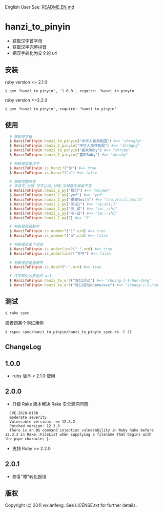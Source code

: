 English User See: [README.EN.md](./README.EN.md)

hanzi_to_pinyin
==
* 获取汉字首字母
* 获取汉字完整拼音
* 把汉字转化为安全的 url

## 安装
ruby version <= 2.1.0

    $ gem 'hanzi_to_pinyin', '1.0.0', require: 'hanzi_to_pinyin'

ruby version >=2.2.0

    $ gem 'hanzi_to_pinyin', require: 'hanzi_to_pinyin'

## 使用

```ruby
  # 获取首字母
  $ HanziToPinyin.hanzi_to_pinyin("中华人民共和国") #=> "zhrmghg"
  $ HanziToPinyin.hanzi_2_pinyin("中华人民共和国") #=> "zhrmghg"
  $ HanziToPinyin.hanzi_to_pinyin("喜欢Ruby") #=> "xhruby"
  $ HanziToPinyin.hanzi_2_pinyin("喜欢Ruby") #=> "xhruby"

  # 判断是否是汉字
  $ HanziToPinyin.is_hanzi?("你") #=> true
  $ HanziToPinyin.is_hanzi?("a") #=> false

  # 获取完整拼音
  # 多音字,分隔 字字之间;分隔,字母数字保留不变
  $ HanziToPinyin.hanzi_2_py("我们") #=> "wo;men"
  $ HanziToPinyin.hanzi_2_py("yyf") #=> "yyf"
  $ HanziToPinyin.hanzi_2_py("查理Smith") #=> "cha,zha;li;Smith"
  $ HanziToPinyin.hanzi_2_py("测试1") #=> "ce;shi;1"
  $ HanziToPinyin.hanzi_2_py("测_试") #=> "ce;_;shi"
  $ HanziToPinyin.hanzi_2_py("测-试") #=> "ce;-;shi"
  $ HanziToPinyin.hanzi_2_py(2) #=> "2"

  # 判断是否是数字
  $ HanziToPinyin.is_number?("1".ord) #=> true
  $ HanziToPinyin.is_number?("a".ord) #=> false

  # 判断是否是下划线
  $ HanziToPinyin.is_underline?("_".ord) #=> true
  $ HanziToPinyin.is_underline?("豆豆") #=> false
  
  # 判断是否是连接符
  $ HanziToPinyin.is_dash?("-".ord) #=> true

  # 汉字转化为安全的 url
  $ HanziToPinyin.hanzi_to_url("双11活动") #=> "shuang-1-1-huo-dong"
  $ HanziToPinyin.hanzi_to_url("双12活动&name=xxx") #=> "shuang-1-2-huo-dong-%26-n-a-m-e-%3D-x-x-x"
```

## 测试
  
    $ rake spec
    
或者跑某个测试用例

    $ rspec spec/hanzi_to_pinyin/hanzi_to_pinyin_spec.rb -l 21

## ChangeLog
## 1.0.0
  * ruby 版本 < 2.1.0 使用

## 2.0.0
  * 升级 Rake 版本解决 Rake 安全漏洞问题
  ```
    CVE-2020-8130
    moderate severity
    Vulnerable versions: <= 12.3.2
    Patched version: 12.3.3
    There is an OS command injection vulnerability in Ruby Rake before 12.3.3 in Rake::FileList when supplying a filename that begins with the pipe character |.
  ```
  * 支持 Ruby >= 2.2.0

## 2.0.1
  * 修复"嗯"转化报错

## 版权

Copyright (c) 2011 wxianfeng. See LICENSE.txt for further details.
